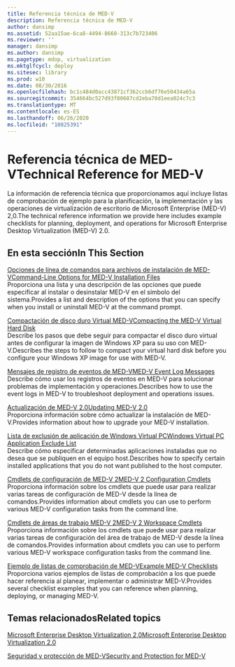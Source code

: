 ```yaml
---
title: Referencia técnica de MED-V
description: Referencia técnica de MED-V
author: dansimp
ms.assetid: 52aa15ae-6ca8-4494-8660-313c7b723406
ms.reviewer: ''
manager: dansimp
ms.author: dansimp
ms.pagetype: mdop, virtualization
ms.mktglfcycl: deploy
ms.sitesec: library
ms.prod: w10
ms.date: 08/30/2016
ms.openlocfilehash: bc1c484d0acc43871cf362ccb6df76e50434a65a
ms.sourcegitcommit: 354664bc527d93f80687cd2eba70d1eea024c7c3
ms.translationtype: MT
ms.contentlocale: es-ES
ms.lasthandoff: 06/26/2020
ms.locfileid: "10825391"
---
```

# <span data-ttu-id="ca96a-103">Referencia técnica de MED-V</span><span class="sxs-lookup"><span data-stu-id="ca96a-103">Technical Reference for MED-V</span></span>


<span data-ttu-id="ca96a-104">La información de referencia técnica que proporcionamos aquí incluye listas de comprobación de ejemplo para la planificación, la implementación y las operaciones de virtualización de escritorio de Microsoft Enterprise (MED-V) 2,0.</span><span class="sxs-lookup"><span data-stu-id="ca96a-104">The technical reference information we provide here includes example checklists for planning, deployment, and operations for Microsoft Enterprise Desktop Virtualization (MED-V) 2.0.</span></span>

## <span data-ttu-id="ca96a-105">En esta sección</span><span class="sxs-lookup"><span data-stu-id="ca96a-105">In This Section</span></span>


<a href="" id="command-line-options-for-med-v-installation-files"></a>[<span data-ttu-id="ca96a-106">Opciones de línea de comandos para archivos de instalación de MED-V</span><span class="sxs-lookup"><span data-stu-id="ca96a-106">Command-Line Options for MED-V Installation Files</span></span>](command-line-options-for-med-v-installation-files.md)  
<span data-ttu-id="ca96a-107">Proporciona una lista y una descripción de las opciones que puede especificar al instalar o desinstalar MED-V en el símbolo del sistema.</span><span class="sxs-lookup"><span data-stu-id="ca96a-107">Provides a list and description of the options that you can specify when you install or uninstall MED-V at the command prompt.</span></span>

<a href="" id="compacting-the-med-v-virtual-hard-disk"></a>[<span data-ttu-id="ca96a-108">Compactación de disco duro Virtual MED-V</span><span class="sxs-lookup"><span data-stu-id="ca96a-108">Compacting the MED-V Virtual Hard Disk</span></span>](compacting-the-med-v-virtual-hard-disk.md)  
<span data-ttu-id="ca96a-109">Describe los pasos que debe seguir para compactar el disco duro virtual antes de configurar la imagen de Windows XP para su uso con MED-V.</span><span class="sxs-lookup"><span data-stu-id="ca96a-109">Describes the steps to follow to compact your virtual hard disk before you configure your Windows XP image for use with MED-V.</span></span>

<a href="" id="med-v-event-log-messages"></a>[<span data-ttu-id="ca96a-110">Mensajes de registro de eventos de MED-V</span><span class="sxs-lookup"><span data-stu-id="ca96a-110">MED-V Event Log Messages</span></span>](med-v-event-log-messages.md)  
<span data-ttu-id="ca96a-111">Describe cómo usar los registros de eventos en MED-V para solucionar problemas de implementación y operaciones.</span><span class="sxs-lookup"><span data-stu-id="ca96a-111">Describes how to use the event logs in MED-V to troubleshoot deployment and operations issues.</span></span>

<a href="" id="updating-med-v-2-0"></a>[<span data-ttu-id="ca96a-112">Actualización de MED-V 2.0</span><span class="sxs-lookup"><span data-stu-id="ca96a-112">Updating MED-V 2.0</span></span>](updating-med-v-20.md)  
<span data-ttu-id="ca96a-113">Proporciona información sobre cómo actualizar la instalación de MED-V.</span><span class="sxs-lookup"><span data-stu-id="ca96a-113">Provides information about how to upgrade your MED-V installation.</span></span>

<a href="" id="windows-virtual-pc-application-exclude-list"></a>[<span data-ttu-id="ca96a-114">Lista de exclusión de aplicación de Windows Virtual PC</span><span class="sxs-lookup"><span data-stu-id="ca96a-114">Windows Virtual PC Application Exclude List</span></span>](windows-virtual-pc-application-exclude-list.md)  
<span data-ttu-id="ca96a-115">Describe cómo especificar determinadas aplicaciones instaladas que no desea que se publiquen en el equipo host.</span><span class="sxs-lookup"><span data-stu-id="ca96a-115">Describes how to specify certain installed applications that you do not want published to the host computer.</span></span>

<a href="" id="med-v-2-configuration-cmdlets"></a>[<span data-ttu-id="ca96a-116">Cmdlets de configuración de MED-V 2</span><span class="sxs-lookup"><span data-stu-id="ca96a-116">MED-V 2 Configuration Cmdlets</span></span>](https://go.microsoft.com/fwlink/?LinkId=213301)  
<span data-ttu-id="ca96a-117">Proporciona información sobre los cmdlets que puede usar para realizar varias tareas de configuración de MED-V desde la línea de comandos.</span><span class="sxs-lookup"><span data-stu-id="ca96a-117">Provides information about cmdlets you can use to perform various MED-V configuration tasks from the command line.</span></span>

<a href="" id="med-v-2-workspace-cmdlets"></a>[<span data-ttu-id="ca96a-118">Cmdlets de áreas de trabajo MED-V 2</span><span class="sxs-lookup"><span data-stu-id="ca96a-118">MED-V 2 Workspace Cmdlets</span></span>](https://go.microsoft.com/fwlink/?LinkId=213302)  
<span data-ttu-id="ca96a-119">Proporciona información sobre los cmdlets que puede usar para realizar varias tareas de configuración del área de trabajo de MED-V desde la línea de comandos.</span><span class="sxs-lookup"><span data-stu-id="ca96a-119">Provides information about cmdlets you can use to perform various MED-V workspace configuration tasks from the command line.</span></span>

<a href="" id="example-med-v-checklists"></a>[<span data-ttu-id="ca96a-120">Ejemplo de listas de comprobación de MED-V</span><span class="sxs-lookup"><span data-stu-id="ca96a-120">Example MED-V Checklists</span></span>](example-med-v-checklists.md)  
<span data-ttu-id="ca96a-121">Proporciona varios ejemplos de listas de comprobación a los que puede hacer referencia al planear, implementar o administrar MED-V.</span><span class="sxs-lookup"><span data-stu-id="ca96a-121">Provides several checklist examples that you can reference when planning, deploying, or managing MED-V.</span></span>

## <span data-ttu-id="ca96a-122">Temas relacionados</span><span class="sxs-lookup"><span data-stu-id="ca96a-122">Related topics</span></span>


[<span data-ttu-id="ca96a-123">Microsoft Enterprise Desktop Virtualization 2,0</span><span class="sxs-lookup"><span data-stu-id="ca96a-123">Microsoft Enterprise Desktop Virtualization 2.0</span></span>](index.md)

[<span data-ttu-id="ca96a-124">Seguridad y protección de MED-V</span><span class="sxs-lookup"><span data-stu-id="ca96a-124">Security and Protection for MED-V</span></span>](security-and-protection-for-med-v.md)

 

 






